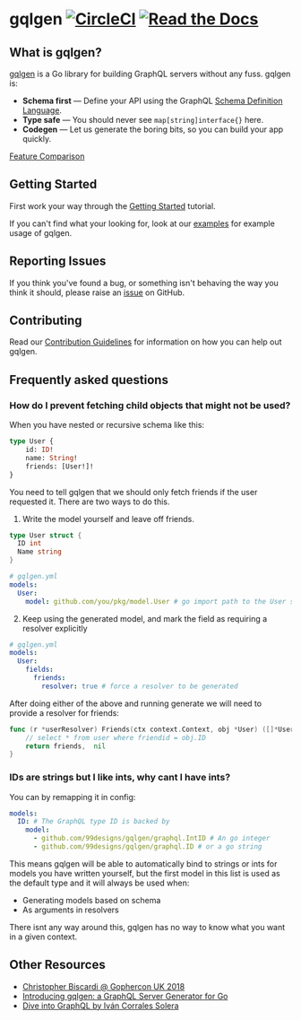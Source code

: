 # gqlgen [![CircleCI](https://badgen.net/circleci/github/99designs/gqlgen/master)](https://circleci.com/gh/99designs/gqlgen) [![Read the Docs](https://badgen.net/badge/docs/available/green)](http://gqlgen.com/)

## What is gqlgen?

[gqlgen](https://github.com/99designs/gqlgen) is a Go library for building GraphQL servers without any fuss. gqlgen is:

- **Schema first** — Define your API using the GraphQL [Schema Definition Language](http://graphql.org/learn/schema/).
- **Type safe** — You should never see `map[string]interface{}` here.
- **Codegen** — Let us generate the boring bits, so you can build your app quickly.

[Feature Comparison](https://gqlgen.com/feature-comparison/)

## Getting Started

First work your way through the [Getting Started](https://gqlgen.com/getting-started/) tutorial.

If you can't find what your looking for, look at our [examples](https://github.com/99designs/gqlgen/tree/master/example) for example usage of gqlgen.

## Reporting Issues

If you think you've found a bug, or something isn't behaving the way you think it should, please raise an [issue](https://github.com/99designs/gqlgen/issues) on GitHub.

## Contributing

Read our [Contribution Guidelines](https://github.com/99designs/gqlgen/blob/master/CONTRIBUTING.md) for information on how you can help out gqlgen.

## Frequently asked questions

### How do I prevent fetching child objects that might not be used?

When you have nested or recursive schema like this:

```graphql
type User {
	id: ID!
	name: String!
	friends: [User!]!
}
```

You need to tell gqlgen that we should only fetch friends if the user requested it. There are two ways to do this.

1. Write the model yourself and leave off friends.

```go
type User struct {
  ID int
  Name string
}
```

```yaml
# gqlgen.yml
models:
  User:
    model: github.com/you/pkg/model.User # go import path to the User struct above
```

2. Keep using the generated model, and mark the field as requiring a resolver explicitly

```yaml
# gqlgen.yml
models:
  User:
    fields:
      friends:
        resolver: true # force a resolver to be generated
```

After doing either of the above and running generate we will need to provide a resolver for friends:

```go
func (r *userResolver) Friends(ctx context.Context, obj *User) ([]*User, error) {
    // select * from user where friendid = obj.ID
    return friends,  nil
}
```

### IDs are strings but I like ints, why cant I have ints?

You can by remapping it in config:

```yaml
models:
  ID: # The GraphQL type ID is backed by
    model:
      - github.com/99designs/gqlgen/graphql.IntID # An go integer
      - github.com/99designs/gqlgen/graphql.ID # or a go string
```

This means gqlgen will be able to automatically bind to strings or ints for models you have written yourself, but the
first model in this list is used as the default type and it will always be used when:

- Generating models based on schema
- As arguments in resolvers

There isnt any way around this, gqlgen has no way to know what you want in a given context.

## Other Resources

- [Christopher Biscardi @ Gophercon UK 2018](https://youtu.be/FdURVezcdcw)
- [Introducing gqlgen: a GraphQL Server Generator for Go](https://99designs.com.au/blog/engineering/gqlgen-a-graphql-server-generator-for-go/)
- [Dive into GraphQL by Iván Corrales Solera](https://medium.com/@ivan.corrales.solera/dive-into-graphql-9bfedf22e1a)

